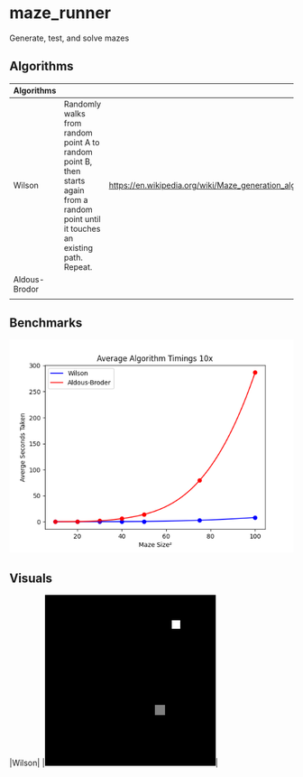 # maze_runner
 Generate, test, and solve mazes

## Algorithms

|Algorithms||| 
|--|--|--|
|Wilson|Randomly walks from random point A to random point B, then starts again from a random point until it touches an existing path. Repeat.|https://en.wikipedia.org/wiki/Maze_generation_algorithm#Wilson's_algorithm|
|Aldous-Brodor||
|||

## Benchmarks 

![benchmark of wilson and aldous algorithms](./benchmarks/average_10x_benchmark.png)


## Visuals 

|Wilson|
|![benchmark of wilson and aldous algorithms](./graphics/wilson_generation.gif)|